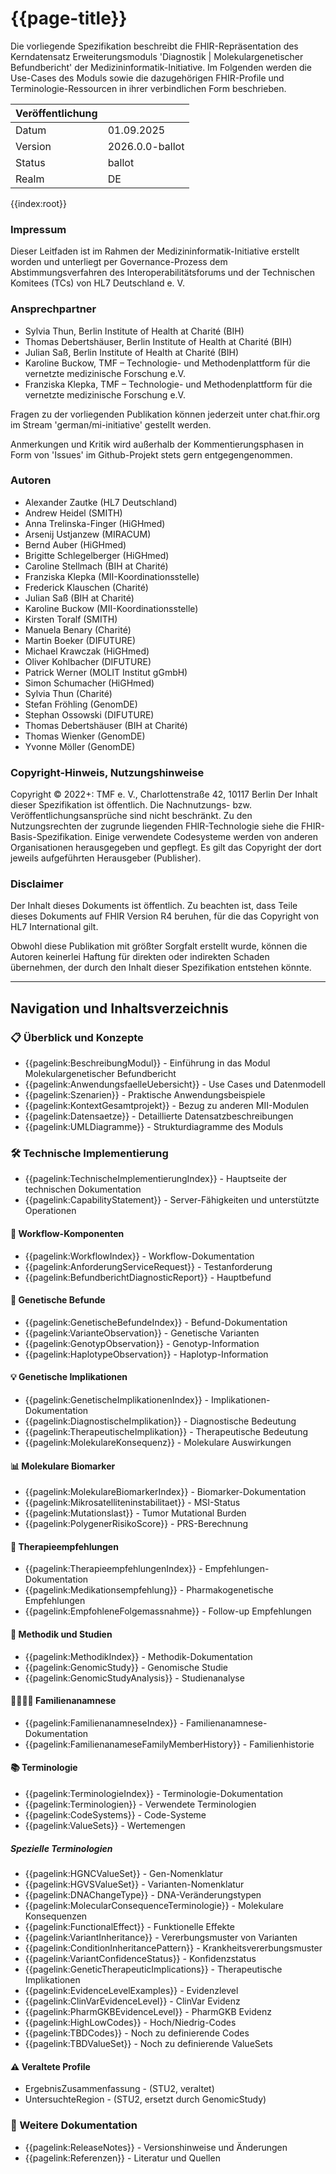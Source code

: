 # {{page-title}}



Die vorliegende Spezifikation beschreibt die FHIR-Repräsentation des Kerndatensatz Erweiterungsmoduls 'Diagnostik | Molekulargenetischer Befundbericht' der Medizininformatik-Initiative. Im Folgenden werden die Use-Cases des Moduls sowie die dazugehörigen FHIR-Profile und Terminologie-Ressourcen in ihrer verbindlichen Form beschrieben.

|Veröffentlichung|     |
|---------|--------------|
|  Datum  | 01.09.2025  |
|  Version| 2026.0.0-ballot        |
|  Status | ballot       |
|  Realm  | DE           |



{{index:root}}

### Impressum
Dieser Leitfaden ist im Rahmen der Medizininformatik-Initiative erstellt worden und unterliegt per Governance-Prozess dem Abstimmungsverfahren des Interoperabilitätsforums und der Technischen Komitees (TCs) von HL7 Deutschland e. V.  

### Ansprechpartner
* Sylvia Thun, Berlin Institute of Health at Charité (BIH)
* Thomas Debertshäuser, Berlin Institute of Health at Charité (BIH)
* Julian Saß, Berlin Institute of Health at Charité (BIH)
* Karoline Buckow, TMF – Technologie- und Methodenplattform für 
die vernetzte medizinische Forschung e.V.
* Franziska Klepka, TMF – Technologie- und Methodenplattform für 
die vernetzte medizinische Forschung e.V.

Fragen zu der vorliegenden Publikation können jederzeit unter chat.fhir.org im Stream 'german/mi-initiative' gestellt werden.

Anmerkungen und Kritik wird außerhalb der Kommentierungsphasen in Form von 'Issues' im Github-Projekt stets gern entgegengenommen.</br>  

### Autoren
* Alexander Zautke (HL7 Deutschland)
* Andrew Heidel (SMITH)
* Anna Trelinska-Finger (HiGHmed)
* Arsenij Ustjanzew (MIRACUM)
* Bernd Auber (HiGHmed)
* Brigitte Schlegelberger (HiGHmed)
* Caroline Stellmach (BIH at Charité)
* Franziska Klepka (MII-Koordinationsstelle)
* Frederick Klauschen (Charité)
* Julian Saß (BIH at Charité)
* Karoline Buckow (MII-Koordinationsstelle)
* Kirsten Toralf (SMITH)
* Manuela Benary (Charité)	
* Martin Boeker (DIFUTURE)
* Michael Krawczak (HiGHmed)
* Oliver Kohlbacher (DIFUTURE)
* Patrick Werner (MOLIT Institut gGmbH)
* Simon Schumacher (HiGHmed)
* Sylvia Thun (Charité)
* Stefan Fröhling (GenomDE)
* Stephan Ossowski (DIFUTURE)
* Thomas Debertshäuser (BIH at Charité)
* Thomas Wienker (GenomDE)
* Yvonne Möller (GenomDE)

### Copyright-Hinweis, Nutzungshinweise
Copyright © 2022+: TMF e. V., Charlottenstraße 42, 10117 Berlin
Der Inhalt dieser Spezifikation ist öffentlich. Die Nachnutzungs- bzw. Veröffentlichungsansprüche sind nicht beschränkt.
Zu den Nutzungsrechten der zugrunde liegenden FHIR-Technologie siehe die FHIR-Basis-Spezifikation.
Einige verwendete Codesysteme werden von anderen Organisationen herausgegeben und gepflegt. Es gilt das Copyright der dort jeweils aufgeführten Herausgeber (Publisher).</br> 

### Disclaimer
Der Inhalt dieses Dokuments ist öffentlich. Zu beachten ist, dass Teile dieses Dokuments auf FHIR Version R4 beruhen, für die das Copyright von HL7 International gilt.

Obwohl diese Publikation mit größter Sorgfalt erstellt wurde, können die Autoren keinerlei Haftung für direkten oder indirekten Schaden übernehmen, der durch den Inhalt dieser Spezifikation entstehen könnte.

---

## Navigation und Inhaltsverzeichnis

### 📋 Überblick und Konzepte
- {{pagelink:BeschreibungModul}} - Einführung in das Modul Molekulargenetischer Befundbericht
- {{pagelink:AnwendungsfaelleUebersicht}} - Use Cases und Datenmodell
- {{pagelink:Szenarien}} - Praktische Anwendungsbeispiele
- {{pagelink:KontextGesamtprojekt}} - Bezug zu anderen MII-Modulen
- {{pagelink:Datensaetze}} - Detaillierte Datensatzbeschreibungen
- {{pagelink:UMLDiagramme}} - Strukturdiagramme des Moduls

### 🛠️ Technische Implementierung
- {{pagelink:TechnischeImplementierungIndex}} - Hauptseite der technischen Dokumentation
- {{pagelink:CapabilityStatement}} - Server-Fähigkeiten und unterstützte Operationen

#### 🔄 Workflow-Komponenten
- {{pagelink:WorkflowIndex}} - Workflow-Dokumentation
- {{pagelink:AnforderungServiceRequest}} - Testanforderung
- {{pagelink:BefundberichtDiagnosticReport}} - Hauptbefund

#### 🧬 Genetische Befunde
- {{pagelink:GenetischeBefundeIndex}} - Befund-Dokumentation
- {{pagelink:VarianteObservation}} - Genetische Varianten
- {{pagelink:GenotypObservation}} - Genotyp-Information
- {{pagelink:HaplotypeObservation}} - Haplotyp-Information

#### 💡 Genetische Implikationen
- {{pagelink:GenetischeImplikationenIndex}} - Implikationen-Dokumentation
- {{pagelink:DiagnostischeImplikation}} - Diagnostische Bedeutung
- {{pagelink:TherapeutischeImplikation}} - Therapeutische Bedeutung
- {{pagelink:MolekulareKonsequenz}} - Molekulare Auswirkungen

#### 📊 Molekulare Biomarker
- {{pagelink:MolekulareBiomarkerIndex}} - Biomarker-Dokumentation
- {{pagelink:Mikrosatelliteninstabilitaet}} - MSI-Status
- {{pagelink:Mutationslast}} - Tumor Mutational Burden
- {{pagelink:PolygenerRisikoScore}} - PRS-Berechnung

#### 💊 Therapieempfehlungen
- {{pagelink:TherapieempfehlungenIndex}} - Empfehlungen-Dokumentation
- {{pagelink:Medikationsempfehlung}} - Pharmakogenetische Empfehlungen
- {{pagelink:EmpfohleneFolgemassnahme}} - Follow-up Empfehlungen

#### 🔬 Methodik und Studien
- {{pagelink:MethodikIndex}} - Methodik-Dokumentation
- {{pagelink:GenomicStudy}} - Genomische Studie
- {{pagelink:GenomicStudyAnalysis}} - Studienanalyse

#### 👨‍👩‍👧‍👦 Familienanamnese
- {{pagelink:FamilienanamneseIndex}} - Familienanamnese-Dokumentation
- {{pagelink:FamilienanameseFamilyMemberHistory}} - Familienhistorie

#### 📚 Terminologie
- {{pagelink:TerminologieIndex}} - Terminologie-Dokumentation
- {{pagelink:Terminologien}} - Verwendete Terminologien
- {{pagelink:CodeSystems}} - Code-Systeme
- {{pagelink:ValueSets}} - Wertemengen

##### Spezielle Terminologien
- {{pagelink:HGNCValueSet}} - Gen-Nomenklatur
- {{pagelink:HGVSValueSet}} - Varianten-Nomenklatur
- {{pagelink:DNAChangeType}} - DNA-Veränderungstypen
- {{pagelink:MolecularConsequenceTerminologie}} - Molekulare Konsequenzen
- {{pagelink:FunctionalEffect}} - Funktionelle Effekte
- {{pagelink:VariantInheritance}} - Vererbungsmuster von Varianten
- {{pagelink:ConditionInheritancePattern}} - Krankheitsvererbungsmuster
- {{pagelink:VariantConfidenceStatus}} - Konfidenzstatus
- {{pagelink:GeneticTherapeuticImplications}} - Therapeutische Implikationen
- {{pagelink:EvidenceLevelExamples}} - Evidenzlevel
- {{pagelink:ClinVarEvidenceLevel}} - ClinVar Evidenz
- {{pagelink:PharmGKBEvidenceLevel}} - PharmGKB Evidenz
- {{pagelink:HighLowCodes}} - Hoch/Niedrig-Codes
- {{pagelink:TBDCodes}} - Noch zu definierende Codes
- {{pagelink:TBDValueSet}} - Noch zu definierende ValueSets

#### ⚠️ Veraltete Profile
- ErgebnisZusammenfassung - (STU2, veraltet)
- UntersuchteRegion - (STU2, ersetzt durch GenomicStudy)

### 📖 Weitere Dokumentation
- {{pagelink:ReleaseNotes}} - Versionshinweise und Änderungen
- {{pagelink:Referenzen}} - Literatur und Quellen  

